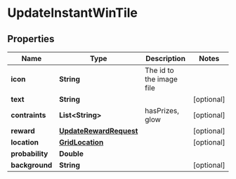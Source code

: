 

# UpdateInstantWinTile


## Properties

Name | Type | Description | Notes
------------ | ------------- | ------------- | -------------
**icon** | **String** | The id to the image file | 
**text** | **String** |  |  [optional]
**contraints** | **List&lt;String&gt;** | hasPrizes, glow |  [optional]
**reward** | [**UpdateRewardRequest**](UpdateRewardRequest.md) |  |  [optional]
**location** | [**GridLocation**](GridLocation.md) |  |  [optional]
**probability** | **Double** |  | 
**background** | **String** |  |  [optional]



